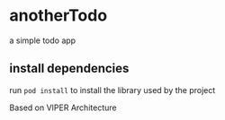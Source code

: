 # anotherTodo
a simple todo app
## install dependencies
run `pod install` to install the library used by the project

Based on VIPER Architecture
